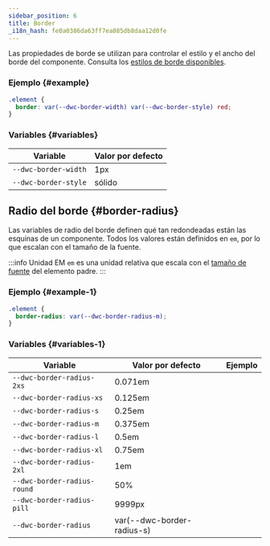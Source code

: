 ```yaml
---
sidebar_position: 6
title: Border
_i18n_hash: fe0a0386da63ff7ea085db8daa12d0fe
---
```

Las propiedades de borde se utilizan para controlar el estilo y el ancho del borde del componente. Consulta los [estilos de borde disponibles](https://developer.mozilla.org/en-US/docs/Web/CSS/border-style).

### Ejemplo {#example}

```css
.element {
  border: var(--dwc-border-width) var(--dwc-border-style) red;
}
```

### Variables {#variables}

| **Variable**         | **Valor por defecto** |
|----------------------|-------------------|
| `--dwc-border-width` | 1px               |
| `--dwc-border-style` | sólido            |

## Radio del borde {#border-radius}

Las variables de radio del borde definen qué tan redondeadas están las esquinas de un componente. Todos los valores están definidos en `em`, por lo que escalan con el tamaño de la fuente.

:::info Unidad EM
`em` es una unidad relativa que escala con el [tamaño de fuente](https://developer.mozilla.org/en-US/docs/Web/CSS/font-size) del elemento padre.
:::

### Ejemplo {#example-1}

```css
.element {
  border-radius: var(--dwc-border-radius-m);
}
```

### Variables {#variables-1}

| **Variable**                | **Valor por defecto**          | **Ejemplo**                         |
|-----------------------------|-----------------------------|--------------------------------------|
| `--dwc-border-radius-2xs`   | 0.071em                    | <RadiusBox radius="--dwc-border-radius-2xs" /> |
| `--dwc-border-radius-xs`    | 0.125em                    | <RadiusBox radius="--dwc-border-radius-xs" /> |
| `--dwc-border-radius-s`     | 0.25em                     | <RadiusBox radius="--dwc-border-radius-s" />  |
| `--dwc-border-radius-m`     | 0.375em                    | <RadiusBox radius="--dwc-border-radius-m" />  |
| `--dwc-border-radius-l`     | 0.5em                      | <RadiusBox radius="--dwc-border-radius-l" />  |
| `--dwc-border-radius-xl`    | 0.75em                     | <RadiusBox radius="--dwc-border-radius-xl" /> |
| `--dwc-border-radius-2xl`   | 1em                        | <RadiusBox radius="--dwc-border-radius-2xl" /> |
| `--dwc-border-radius-round` | 50%                        | <RadiusBox radius="--dwc-border-radius-round" /> |
| `--dwc-border-radius-pill`  | 9999px                     | <RadiusBox radius="--dwc-border-radius-pill" /> |
| `--dwc-border-radius`       | var(--dwc-border-radius-s) | <RadiusBox radius="--dwc-border-radius" />     |
